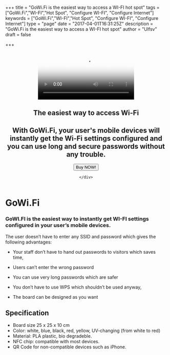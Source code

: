 +++
title = "GoWi.Fi is the easiest way to access a WI-FI hot spot"
tags = ["GoWi.Fi","WI-FI","Hot Spot", "Configure WI-FI", "Configure Internet"]
keywords = ["GoWi.Fi","WI-FI","Hot Spot", "Configure WI-FI", "Configure Internet"]
type = "page"
date = "2017-04-01T16:31:25Z"
description = "GoWi.Fi is the easiest way to access a WI-FI hot spot"
author = "Ulfsv"
draft = false

+++
<header>
  <section class="video v-center">
  <div id="bgVideo" class="background"><video id="video_background" preload="auto" autoplay="autoplay" loop="loop" poster="/img/earth.jpg"><source src="/earth.mp4" type="video/mp4">bgvideo</video></div>
<div class="hero-unit">
    <div class="container text-left">
<h1 class="hero-title-lg dont-break-out">The easiest way to access Wi-Fi</h1>

<h2 class="title text-left dont-break-out">With GoWi.Fi, your user's mobile devices will instantly get the Wi-Fi settings configured and you can use long and secure passwords without any trouble.</h2>

<p><button
class="btn btn-primary btn-lg uppercase page-scroll snipcart-add-item"
data-item-id="gowifisign"
data-item-name="GoWi.Fi Sign"
data-item-price="35.00"
data-item-weight="100"
data-item-url="/"
data-item-stackable="false"
data-item-custom1-name="SSID"
data-item-custom1-required="true"
data-item-custom2-name="Password"
data-item-custom2-required="true"
data-item-custom3-name="Color"
data-item-custom3-options="White|Blue|Black|Red|Yellow|UV-changing"
data-item-custom3-value="White"
data-item-custom4-name="Material"
data-item-custom4-options="PLA Plastic|Bio degradable"
data-item-custom4-value="PLA Plastic"
data-item-description="Custom designed Instant GoWi.Fi Sign with NFC and QR-Code">
    Buy NOW!
</button>
</p>

</div>
<!-- end card -->

    </div>

</section>
</header>



<div class="container">
<div class="row">
<div class="col-sm-12">
<header class="container hat">
<h1>
</h1>
</header>
<h1 id="gowi-fi">GoWi.Fi</h1>
<h3 id="gowi-fi-is-the-easiest-way-to-instantly-get-wi-fi-settings-configured-in-your-user-s-mobile-devices">GoWI.FI is the easiest way to instantly get WI-FI settings configured in your user’s mobile devices.</h3>
<p>The user doesn’t have to enter any SSID and password which gives the following advantages:</p>
<ul>
<li><p>Your staff don’t have to hand out passwords to visitors which saves time,</p></li>
<li><p>Users can’t enter the wrong password</p></li>
<li><p>You can use very long passwords which are safer</p></li>
<li><p>You don’t have to use WPS which shouldn’t be used anyway,</p></li>
<li><p>The board can be designed as you want</p></li>
</ul>
<h2 id="specification">Specification</h2>
<ul>
<li>Board size 25 x 25 x 10 cm</li>
<li>Color: white, blue, black, red, yellow, UV-changing (from white to red)</li>
<li>Material: PLA plastic, bio degradeble.</li>
<li>NFC chip: compatible with most devices.</li>
<li>QR Code for non-compatible devices such as iPhone.</li>
</ul>
</div>
</div>
</div>
